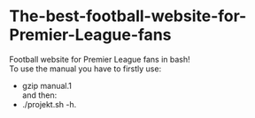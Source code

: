 # The-best-football-website-for-Premier-League-fans  
Football website for Premier League fans in bash!  
To use the manual you have to firstly use:  
- gzip manual.1  
and then:  
- ./projekt.sh -h.
